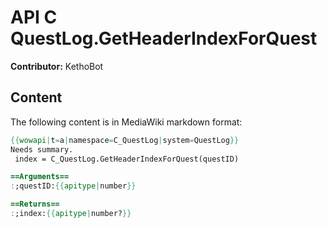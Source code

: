 # API C QuestLog.GetHeaderIndexForQuest

**Contributor:** KethoBot

## Content

The following content is in MediaWiki markdown format:

```mediawiki
{{wowapi|t=a|namespace=C_QuestLog|system=QuestLog}}
Needs summary.
 index = C_QuestLog.GetHeaderIndexForQuest(questID)

==Arguments==
:;questID:{{apitype|number}}

==Returns==
:;index:{{apitype|number?}}
```